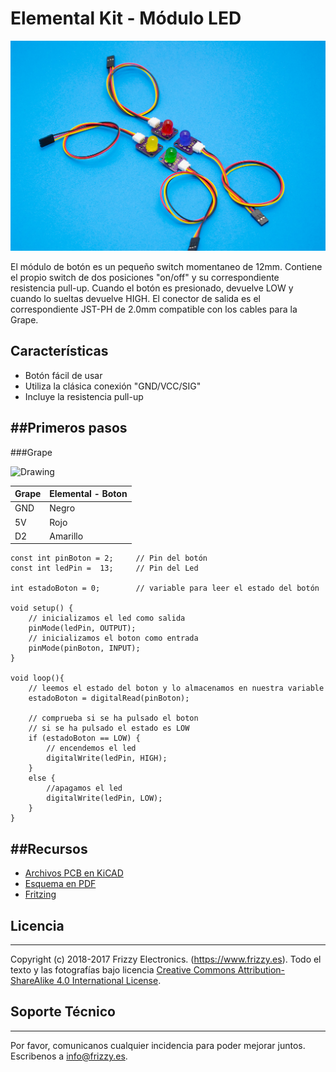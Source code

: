 # Elemental Kit - Módulo LED

[![Texto alternativo](images/led.jpg "Modulo de boton básico")](www.frizzy.es/grape)

El módulo de botón es un pequeño switch momentaneo de 12mm. Contiene el propio switch de dos posiciones "on/off" y su correspondiente resistencia pull-up. Cuando el botón es presionado, devuelve LOW y cuando lo sueltas devuelve HIGH. El conector de salida es el correspondiente JST-PH de 2.0mm compatible con los cables para la Grape.

## Características

* Botón fácil de usar
* Utiliza la clásica conexión "GND/VCC/SIG"
* Incluye la resistencia pull-up

##Primeros pasos
--------

###Grape


<img src="../images/montaje_led.png" alt="Drawing" style="width: 400px;"/>

| Grape | Elemental - Boton |
| ----- | ----------------- |
| GND   | Negro             |
| 5V    | Rojo              |
| D2    | Amarillo          |


```arduino
const int pinBoton = 2;     // Pin del botón
const int ledPin =  13;     // Pin del Led

int estadoBoton = 0;        // variable para leer el estado del botón

void setup() {
    // inicializamos el led como salida
    pinMode(ledPin, OUTPUT);
    // inicializamos el boton como entrada
    pinMode(pinBoton, INPUT);
}

void loop(){
    // leemos el estado del boton y lo almacenamos en nuestra variable
    estadoBoton = digitalRead(pinBoton);

    // comprueba si se ha pulsado el boton
    // si se ha pulsado el estado es LOW
    if (estadoBoton == LOW) {
        // encendemos el led
        digitalWrite(ledPin, HIGH);
    }
    else {
        //apagamos el led
        digitalWrite(ledPin, LOW);
    }
}
```


##Recursos
-------

-   [Archivos PCB en KiCAD](https://github.com/FrizzyElectronics/BasicModule-II)
-   [Esquema en PDF](https://raw.githubusercontent.com/FrizzyElectronics/BasicModule-II/master/pdf/BasicModule-II.pdf "File:BasicModule-II.pdf")
-   [Fritzing](https://raw.githubusercontent.com/FrizzyElectronics/AtomModulesFritzingParts/master/FritzingParts/Atom_Button.fzpz "File:BasicModule-II.pdf")

## Licencia
-------
Copyright (c) 2018-2017 Frizzy Electronics. (https://www.frizzy.es). Todo el texto y las fotografías bajo licencia <a rel="license" href="http://creativecommons.org/licenses/by-sa/4.0/">Creative Commons Attribution-ShareAlike 4.0 International License</a>. <a rel="license" href="http://creativecommons.org/licenses/by-sa/4.0/"> </a>

## Soporte Técnico
-------
Por favor, comunicanos cualquier incidencia para poder mejorar juntos. Escribenos a [info@frizzy.es](info@frizzy.es). 

